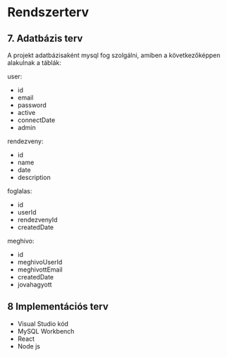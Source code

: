 # Rendszerterv

## 7. Adatbázis terv

A projekt adatbázisaként mysql fog szolgálni, amiben a következőképpen alakulnak a táblák:

user:
- id
- email
- password
- active
- connectDate
- admin

rendezveny:
- id
- name
- date
- description

foglalas:
- id
- userId
- rendezvenyId
- createdDate

meghivo:
- id
- meghivoUserId
- meghivottEmail
- createdDate
- jovahagyott


## 8 Implementációs terv

- Visual Studio kód
- MySQL Workbench
- React
- Node js
